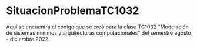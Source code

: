 # SituacionProblemaTC1032
Aquí se encuentra el código que se creó para la clase TC1032 "Modelación de sistemas mínimos y arquitecturas computacionales" del semestre agosto - diciembre 2022.
